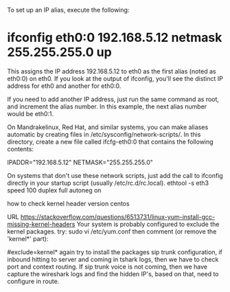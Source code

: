 To set up an IP alias, execute the following:

# ifconfig eth0:0 192.168.5.12 netmask 255.255.255.0 up

This assigns the IP address 192.168.5.12 to eth0 as the first alias (noted as eth0:0) on eth0. If you look at the output of ifconfig, you'll see the distinct IP address for eth0 and another for eth0:0.

If you need to add another IP address, just run the same command as root, and increment the alias number. In this example, the next alias number would be eth0:1.

On Mandrakelinux, Red Hat, and similar systems, you can make aliases automatic by creating files in /etc/sysconfig/network-scripts/. In this directory, create a new file called ifcfg-eth0:0 that contains the following contents:

IPADDR="192.168.5.12"
NETMASK="255.255.255.0"

On systems that don't use these network scripts, just add the call to ifconfig directly in your startup script (usually /etc/rc.d/rc.local).
ethtool -s eth3 speed 100 duplex full autoneg on

how to check kernel header version centos

URL https://stackoverflow.com/questions/6513731/linux-yum-install-gcc-missing-kernel-headers
Your system is probably configured to exclude the kernel packages.
try: sudo vi /etc/yum.conf then comment (or remove the 'kernel*' part):

#exclude=kernel*
again try to install the packages
sip trunk configuration, if inbound hitting to server and coming in tshark logs, then we have to check port and context routing. If sip trunk voice is not coming, then we have capture the wireshark logs and find the hidden IP's, based on that, need to configure in route.
